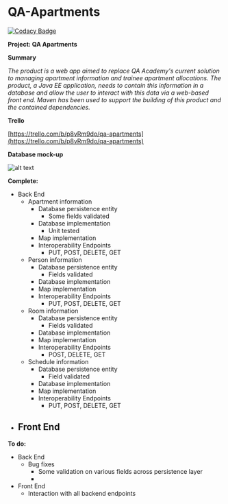 # QA-Apartments

[![Codacy Badge](https://api.codacy.com/project/badge/Grade/100aaacf33064f878c2c14bb15b99643)](https://www.codacy.com/app/chapmanoo/QA-Apartments?utm_source=github.com&amp;utm_medium=referral&amp;utm_content=chapmanoo/QA-Apartments&amp;utm_campaign=Badge_Grade)

**Project: QA Apartments**

**Summary**

_The product is a web app aimed to replace QA Academy&#39;s current solution to managing apartment information and trainee apartment allocations. The product, a Java EE application, needs to contain this information in a database and allow the user to interact with this data via a web-based front end. Maven has been used to support the building of this product and the contained dependencies._

**Trello**

[https://trello.com/b/p8vRm9do/qa-apartments](https://trello.com/b/p8vRm9do/qa-apartments)

**Database mock-up**

![alt text](https://github.com/chapmanoo/QA-Apartments/blob/master/dbPNG.PNG "Database Mockup IMG")

**Complete:**

- Back End
  - Apartment information
    - Database persistence entity
      - Some fields validated
    - Database implementation
      - Unit tested
    - Map implementation
    - Interoperability Endpoints
      - PUT, POST, DELETE, GET
  - Person information
    - Database persistence entity
      - Fields validated
    - Database implementation
    - Map implementation
    - Interoperability Endpoints
      - PUT, POST, DELETE, GET
  - Room information
    - Database persistence entity
      - Fields validated
    - Database implementation
    - Map implementation
    - Interoperability Endpoints
      - POST, DELETE, GET
  - Schedule information
    - Database persistence entity
      - Field validated
    - Database implementation
    - Map implementation
    - Interoperability Endpoints
      - PUT, POST, DELETE, GET
- Front End
  -

**To do:**

- Back End
  - Bug fixes
    - Some validation on various fields across persistence layer
    -
- Front End
  - Interaction with all backend endpoints
